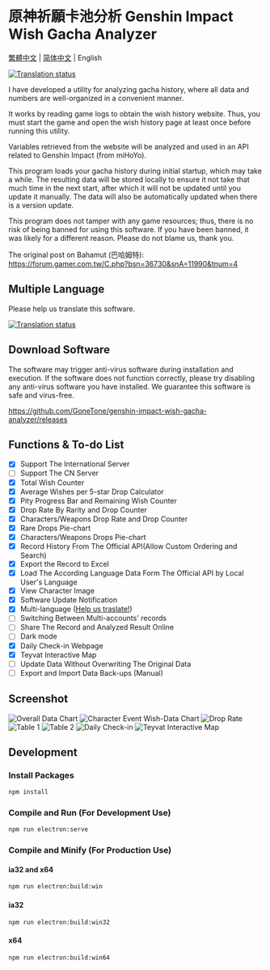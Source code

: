 # 原神祈願卡池分析 Genshin Impact Wish Gacha Analyzer

[繁體中文](README.md) | [简体中文](README_ZH-CN.md) | English

[![Translation status](https://weblate.reh.tw/widgets/genshin-impact-wish-gacha-analyzer/-/svg-badge.svg)](https://weblate.reh.tw/engage/genshin-impact-wish-gacha-analyzer/)

I have developed a utility for analyzing gacha history, where all data and numbers are well-organized in a convenient manner.
 
It works by reading game logs to obtain the wish history website. Thus, you must start the game and open the wish history page at least once before running this utility.

Variables retrieved from the website will be analyzed and used in an API related to Genshin Impact (from miHoYo).
 
This program loads your gacha history during initial startup, which may take a while. The resulting data will be stored locally to ensure it not take that much time in the next start, after which it will not be updated until you update it manually. The data will also be automatically updated when there is a version update.
 
This program does not tamper with any game resources; thus, there is no risk of being banned for using this software. If you have been banned, it was likely for a different reason. Please do not blame us, thank you.

The original post on Bahamut (巴哈姆特): <https://forum.gamer.com.tw/C.php?bsn=36730&snA=11990&tnum=4>
 
 ## Multiple Language
 
Please help us translate this software.
 
 [![Translation status](https://weblate.reh.tw/widgets/genshin-impact-wish-gacha-analyzer/-/open-graph.png)](https://weblate.reh.tw/engage/genshin-impact-wish-gacha-analyzer/)
 
 ## Download Software
 
The software may trigger anti-virus software during installation and execution. If the software does not function correctly, please try disabling any anti-virus software you have installed. We guarantee this software is safe and virus-free.

<https://github.com/GoneTone/genshin-impact-wish-gacha-analyzer/releases>

## Functions & To-do List

- [x] Support The International Server
- [ ] Support The CN Server
- [x] Total Wish Counter
- [x] Average Wishes per 5-star Drop Calculator
- [x] Pity Progress Bar and Remaining Wish Counter
- [x] Drop Rate By Rarity and Drop Counter
- [x] Characters/Weapons Drop Rate and Drop Counter
- [x] Rare Drops Pie-chart
- [x] Characters/Weapons Drops Pie-chart
- [x] Record History From The Official API(Allow Custom Ordering and Search)
- [x] Export the Record to Excel
- [x] Load The According Language Data Form The Official API by Local User's Language
- [x] View Character Image
- [x] Software Update Notification
- [x] Multi-language ([Help us traslate!](https://weblate.reh.tw/engage/genshin-impact-wish-gacha-analyzer/))
- [ ] Switching Between Multi-accounts' records
- [ ] Share The Record and Analyzed Result Online
- [ ] Dark mode
- [X] Daily Check-in Webpage
- [X] Teyvat Interactive Map
- [ ] Update Data Without Overwriting The Original Data
- [ ] Export and Import Data Back-ups (Manual)

## Screenshot 

![Overall Data Chart](docs/images/en/1.png)
![Character Event Wish-Data Chart](docs/images/en/2.png)
![Drop Rate](docs/images/en/3.png)
![Table 1](docs/images/en/4.png)
![Table 2](docs/images/en/5.png)
![Daily Check-in](docs/images/en/6.png)
![Teyvat Interactive Map](docs/images/en/7.png)

## Development

### Install Packages

```bash
npm install
```

### Compile and Run (For Development Use)

```bash
npm run electron:serve
```

### Compile and Minify (For Production Use)

#### ia32 and x64

```bash
npm run electron:build:win
```

#### ia32

```bash
npm run electron:build:win32
```

#### x64

```bash
npm run electron:build:win64
```

